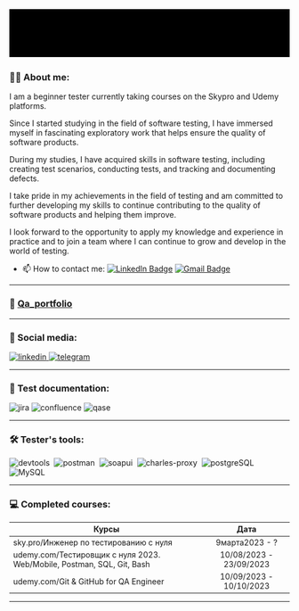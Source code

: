 <div id="header" align="center">
  <img src="https://github.com/AgapovIvan/AgapovIvan/blob/main/result%20(2).gif" width="700"/>
</div>


### 👨‍💻 About me:

I am a beginner tester currently taking courses on the Skypro and Udemy platforms.

Since I started studying in the field of software testing, I have immersed myself in fascinating exploratory work that helps ensure the quality of software products.

During my studies, I have acquired skills in software testing, including creating test scenarios, conducting tests, and tracking and documenting defects.

I take pride in my achievements in the field of testing and am committed to further developing my skills to continue contributing to the quality of software products and helping them improve.

I look forward to the opportunity to apply my knowledge and experience in practice and to join a team where I can continue to grow and develop in the world of testing.

- 📫 How to contact me: [![LinkedIn Badge](https://img.shields.io/badge/-@иванагапов-blue?style=flat&logo=LinkedIn&logoColor=white)](https://www.linkedin.com/in/agapovivan33/) [![Gmail Badge](https://img.shields.io/badge/-Gmail-red?style=flat&logo=Gmail&logoColor=white)](mailto:agapovivand33@gmail.com)

---
### 📁 [Qa_portfolio](https://github.com/AgapovIvan/QA_portfolio)
---
### 🤝 Social media:

   <div id="badges">
      <a href="https://www.linkedin.com/in/agapovivan33/" target="_blank">
        <img src="https://cdn-icons-png.flaticon.com/512/2504/2504799.png" width="40" height="40" alt="linkedin" />
      </a>
      <a href="https://t.me/AgapovIvan33" target="_blank">
        <img src="https://cdn-icons-png.flaticon.com/512/2111/2111646.png" width="40" height="40" alt="telegram" />
      </a>

---

### 📁 Test documentation:

<div>
   <img width="48" height="48" src="https://img.icons8.com/color/48/jira.png" title="jira" alt="jira"/>
  <img width="48" height="48" src="https://img.icons8.com/fluency/48/confluence.png" title="confluence" alt="confluence"/>
  <img src="https://luna1.co/eb0187.png" title="qase" alt="qase" width="40" height="40"/>&nbsp
</div>

---

### 🛠 Tester's tools:
  <div>
    <img src="https://d33wubrfki0l68.cloudfront.net/38b5c953a4667366685d55db55d057c86db1fc54/a0fdc/static/acae6b24d940347661ca901ea07f47c1/chrome-dev-logo-icon.png" title="devtools" alt="devtools" width="40" height="40"/>&nbsp
    <img src="https://www.vectorlogo.zone/logos/getpostman/getpostman-icon.svg" title="postman" alt="postman" width="40" height="40"/>&nbsp
    <img src="https://static0.smartbear.co/smartbearbrand/media/images/home/soapui-icon.svg" title="soapui" alt="soapui" width="40" height="40"/>&nbsp
    <img src="https://cdn.icon-icons.com/icons2/3053/PNG/512/charles_proxy_macos_bigsur_icon_190302.png" title="charles-proxy" alt="charles-proxy" width="40" height="40"/>&nbsp
    <img src="https://www.vectorlogo.zone/logos/postgresql/postgresql-icon.svg" title="postgresql" alt="postgreSQL" width="40" height="40"/>&nbsp
    <img src="https://www.vectorlogo.zone/logos/mysql/mysql-official.svg" title="MySQL" alt="MySQL" width="50" height="50"/>&nbsp

</div>

---


### 💻 Completed courses:

| Курсы                                                           | Дата              |
| ----------------------------------------------------------------| :---------------: | 
| sky.pro/Инженер по тестированию с нуля                          | 9марта2023 - ? |
| udemy.com/Тестировщик с нуля 2023. Web/Mobile, Postman, SQL, Git, Bash | 10/08/2023 - 23/09/2023| 
| udemy.com/Git & GitHub for QA Engineer | 10/09/2023 - 10/10/2023| 

---


